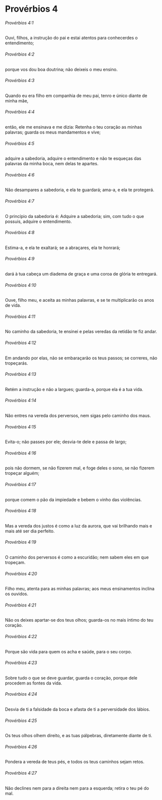 # Provérbios 4

###### Provérbios 4:1

Ouvi, filhos, a instrução do pai e estai atentos para conhecerdes o entendimento;

###### Provérbios 4:2

porque vos dou boa doutrina; não deixeis o meu ensino.

###### Provérbios 4:3

Quando eu era filho em companhia de meu pai, tenro e único diante de minha mãe,

###### Provérbios 4:4

então, ele me ensinava e me dizia: Retenha o teu coração as minhas palavras; guarda os meus mandamentos e vive;

###### Provérbios 4:5

adquire a sabedoria, adquire o entendimento e não te esqueças das palavras da minha boca, nem delas te apartes.

###### Provérbios 4:6

Não desampares a sabedoria, e ela te guardará; ama-a, e ela te protegerá.

###### Provérbios 4:7

O princípio da sabedoria é: Adquire a sabedoria; sim, com tudo o que possuis, adquire o entendimento.

###### Provérbios 4:8

Estima-a, e ela te exaltará; se a abraçares, ela te honrará;

###### Provérbios 4:9

dará à tua cabeça um diadema de graça e uma coroa de glória te entregará.

###### Provérbios 4:10

Ouve, filho meu, e aceita as minhas palavras, e se te multiplicarão os anos de vida.

###### Provérbios 4:11

No caminho da sabedoria, te ensinei e pelas veredas da retidão te fiz andar.

###### Provérbios 4:12

Em andando por elas, não se embaraçarão os teus passos; se correres, não tropeçarás.

###### Provérbios 4:13

Retém a instrução e não a largues; guarda-a, porque ela é a tua vida.

###### Provérbios 4:14

Não entres na vereda dos perversos, nem sigas pelo caminho dos maus.

###### Provérbios 4:15

Evita-o; não passes por ele; desvia-te dele e passa de largo;

###### Provérbios 4:16

pois não dormem, se não fizerem mal, e foge deles o sono, se não fizerem tropeçar alguém;

###### Provérbios 4:17

porque comem o pão da impiedade e bebem o vinho das violências.

###### Provérbios 4:18

Mas a vereda dos justos é como a luz da aurora, que vai brilhando mais e mais até ser dia perfeito.

###### Provérbios 4:19

O caminho dos perversos é como a escuridão; nem sabem eles em que tropeçam.

###### Provérbios 4:20

Filho meu, atenta para as minhas palavras; aos meus ensinamentos inclina os ouvidos.

###### Provérbios 4:21

Não os deixes apartar-se dos teus olhos; guarda-os no mais íntimo do teu coração.

###### Provérbios 4:22

Porque são vida para quem os acha e saúde, para o seu corpo.

###### Provérbios 4:23

Sobre tudo o que se deve guardar, guarda o coração, porque dele procedem as fontes da vida.

###### Provérbios 4:24

Desvia de ti a falsidade da boca e afasta de ti a perversidade dos lábios.

###### Provérbios 4:25

Os teus olhos olhem direito, e as tuas pálpebras, diretamente diante de ti.

###### Provérbios 4:26

Pondera a vereda de teus pés, e todos os teus caminhos sejam retos.

###### Provérbios 4:27

Não declines nem para a direita nem para a esquerda; retira o teu pé do mal.

